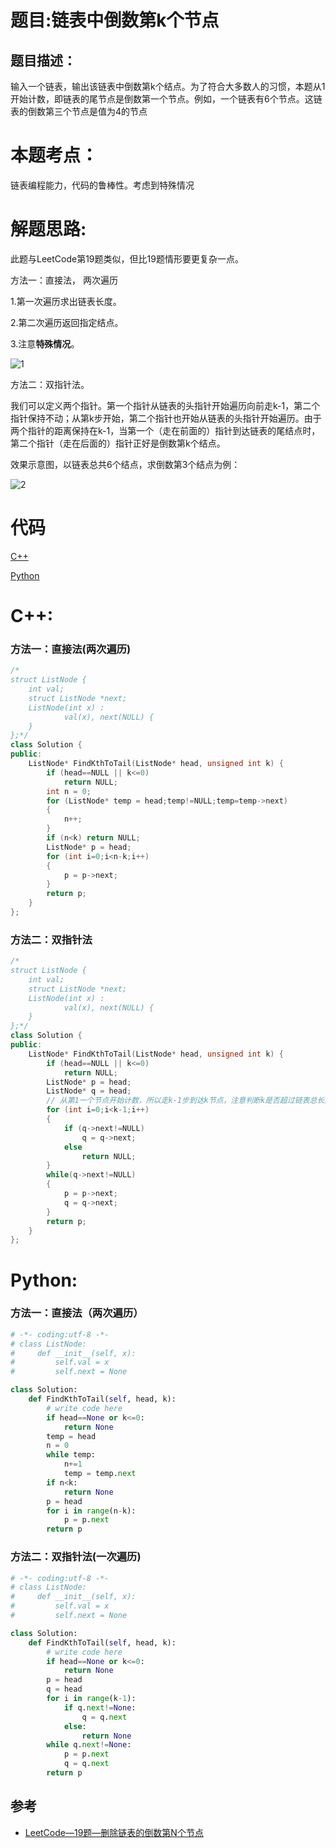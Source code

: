 # 题目:链表中倒数第k个节点
## 题目描述：
输入一个链表，输出该链表中倒数第k个结点。为了符合大多数人的习惯，本题从1开始计数，即链表的尾节点是倒数第一个节点。例如，一个链表有6个节点。这链表的倒数第三个节点是值为4的节点

# 本题考点：
  
  链表编程能力，代码的鲁棒性。考虑到特殊情况
  
# 解题思路:
此题与LeetCode第19题类似，但比19题情形要更复杂一点。

  方法一：直接法，
  两次遍历
  
  1.第一次遍历求出链表长度。
  
  2.第二次遍历返回指定结点。
  
  3.注意**特殊情况**。
  
  ![1](https://github.com/bryceustc/CodingInterviews/blob/master/KthNodeFromEnd/Images/1.png)
  
  方法二：双指针法。
  
  我们可以定义两个指针。第一个指针从链表的头指针开始遍历向前走k-1，第二个指针保持不动；从第k步开始，第二个指针也开始从链表的头指针开始遍历。由于两个指针的距离保持在k-1，当第一个（走在前面的）指针到达链表的尾结点时，第二个指针（走在后面的）指针正好是倒数第k个结点。

效果示意图，以链表总共6个结点，求倒数第3个结点为例：

![2](https://github.com/bryceustc/CodingInterviews/blob/master/KthNodeFromEnd/Images/2.jpg)
  
# 代码

[C++](./KthNodeFromEnd.cpp)

[Python](./KthNodeFromEnd.py)

# C++: 
### 方法一：直接法(两次遍历)
```c++
/*
struct ListNode {
	int val;
	struct ListNode *next;
	ListNode(int x) :
			val(x), next(NULL) {
	}
};*/
class Solution {
public:
    ListNode* FindKthToTail(ListNode* head, unsigned int k) {
        if (head==NULL || k<=0)
            return NULL;
        int n = 0;
        for (ListNode* temp = head;temp!=NULL;temp=temp->next)
        {
            n++;
        }
        if (n<k) return NULL;
        ListNode* p = head;
        for (int i=0;i<n-k;i++)
        {
            p = p->next;
        }
        return p;
    }
};
```
### 方法二：双指针法
```c++
/*
struct ListNode {
	int val;
	struct ListNode *next;
	ListNode(int x) :
			val(x), next(NULL) {
	}
};*/
class Solution {
public:
    ListNode* FindKthToTail(ListNode* head, unsigned int k) {
        if (head==NULL || k<=0)
            return NULL;
        ListNode* p = head;
        ListNode* q = head;
        // 从第1一个节点开始计数，所以走k-1步到达k节点，注意判断k是否超过链表总长度
        for (int i=0;i<k-1;i++)
        {
            if (q->next!=NULL)
                q = q->next;
            else
                return NULL;
        }
        while(q->next!=NULL)
        {
            p = p->next;
            q = q->next;
        }
        return p;
    }
};
```

# Python:
### 方法一：直接法（两次遍历）
```python
# -*- coding:utf-8 -*-
# class ListNode:
#     def __init__(self, x):
#         self.val = x
#         self.next = None

class Solution:
    def FindKthToTail(self, head, k):
        # write code here
        if head==None or k<=0:
            return None
        temp = head
        n = 0
        while temp:
            n+=1
            temp = temp.next
        if n<k:
            return None
        p = head
        for i in range(n-k):
            p = p.next
        return p
```
### 方法二：双指针法(一次遍历)
```python
# -*- coding:utf-8 -*-
# class ListNode:
#     def __init__(self, x):
#         self.val = x
#         self.next = None

class Solution:
    def FindKthToTail(self, head, k):
        # write code here
        if head==None or k<=0:
            return None
        p = head
        q = head
        for i in range(k-1):
            if q.next!=None:
                q = q.next
            else:
                return None
        while q.next!=None:
            p = p.next
            q = q.next
        return p
```
## 参考
  -  [LeetCode—19题—删除链表的倒数第N个节点](https://github.com/bryceustc/LeetCode_Note/blob/master/cpp/Remove-Nth-Node-From-End-Of-List/README.md)

